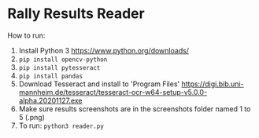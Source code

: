 # Rally Results Reader

How to run:

1. Install Python 3
   https://www.python.org/downloads/
2. `pip install opencv-python`
3. `pip install pytesseract`
3. `pip install pandas`
4. Download Tesseract and install to 'Program Files'
   https://digi.bib.uni-mannheim.de/tesseract/tesseract-ocr-w64-setup-v5.0.0-alpha.20201127.exe
5. Make sure results screenshots are in the screenshots folder named 1 to 5 (.png)
6. To run: `python3 reader.py`
